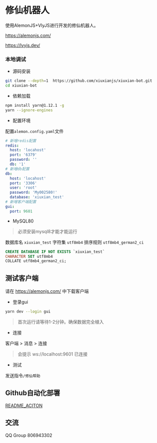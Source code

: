 # 修仙机器人

使用AlemonJS+VlyJS进行开发的修仙机器人。

https://alemonjs.com/

https://lvyjs.dev/

### 本地调试

- 源码安装

```sh
git clone --depth=1  https://github.com/xiuxianjs/xiuxian-bot.git
cd xiuxian-bot
```

- 依赖加载

```sh
npm install yarn@1.12.1 -g
yarn --ignore-engines
```

- 配置环境

配置`alemon.config.yaml`文件

```yaml
# 新增redis配置
redis:
  host: 'locahost'
  port: '6379'
  password: ''
  db: '1'
# 新增db配置
db:
  host: 'locahost'
  port: '3306'
  user: 'root'
  password: 'My002580!'
  database: 'xiuxian_test'
# 新增客户端配置
gui:
  port: 9601
```

- MySQL80

> 必须安装mysql8才能才能运行

数据库名 `xiuxian_test`
字符集 `utf8mb4`
排序规则 `utf8mb4_german2_ci`

```sql
CREATE DATABASE IF NOT EXISTS `xiuxian_test`
CHARACTER SET utf8mb4
COLLATE utf8mb4_german2_ci;
```

## 测试客户端

请在 https://alemonjs.com/ 中下载客户端

- 登录gui

```sh
yarn dev --login gui
```

> 首次运行请等待1-2分钟。确保数据完全植入

- 连接

客户端 > 消息 > 连接

> 会提示 ws://localhost:9601 已连接

- 测试

发送指令`/修仙帮助`

## Github自动化部署

[README_ACITON](./README_ACITON.md)

## 交流

QQ Group 806943302
